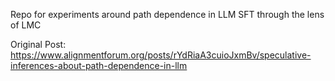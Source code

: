 Repo for experiments around path dependence in LLM SFT through the lens of LMC

Original Post: https://www.alignmentforum.org/posts/rYdRiaA3cuioJxmBv/speculative-inferences-about-path-dependence-in-llm